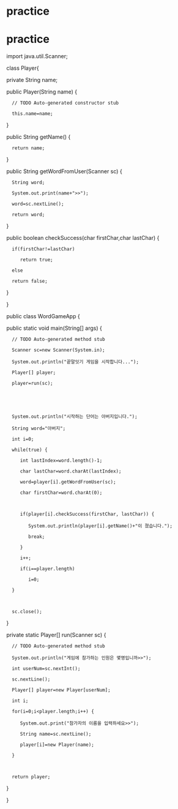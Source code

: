 # practice
# practice


import java.util.Scanner;

 

class Player{

   private String name;

   public Player(String name) {

      // TODO Auto-generated constructor stub

      this.name=name;

   }

   public String getName() {

      return name;

   }

   public String getWordFromUser(Scanner sc) {

      String word;

      System.out.print(name+">>");

      word=sc.nextLine();

      return word;

   }

   public boolean checkSuccess(char firstChar,char lastChar) {

      if(firstChar!=lastChar)

         return true;

      else

      return false;

   }

}

public class WordGameApp {

 

   public static void main(String[] args) {

      // TODO Auto-generated method stub

      Scanner sc=new Scanner(System.in);

      System.out.println("끝말잇기 게임을 시작합니다...");

      Player[] player;

      player=run(sc);

      

      

      System.out.println("시작하는 단어는 아버지입니다.");

      String word="아버지";

      int i=0;

      while(true) {

         int lastIndex=word.length()-1;

         char lastChar=word.charAt(lastIndex);

         word=player[i].getWordFromUser(sc);

         char firstChar=word.charAt(0);

         

         if(player[i].checkSuccess(firstChar, lastChar)) {

            System.out.println(player[i].getName()+"이 졌습니다.");

            break;

         }

         i++;

         if(i==player.length)

            i=0;

      }

      

      sc.close();

   }

 

   private static Player[] run(Scanner sc) {

      // TODO Auto-generated method stub

      System.out.println("게임에 참가하는 인원은 몇명입니까>>");

      int userNum=sc.nextInt();

      sc.nextLine();

      Player[] player=new Player[userNum];

      int i;

      for(i=0;i<player.length;i++) {

         System.out.print("참가자의 이름을 입력하세요>>");

         String name=sc.nextLine();

         player[i]=new Player(name);

      }

      

      return player;

   }

 

}
